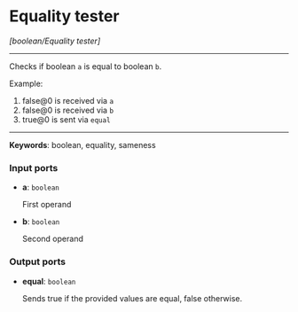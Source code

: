 # Equality tester

_[boolean/Equality tester]_

---

Checks if boolean `a` is equal to boolean `b`.  
  
Example:  
  
1. false@0 is received via `a`  
2. false@0 is received via `b`  
3. true@0 is sent via `equal`  

---

__Keywords__: boolean, equality, sameness

### Input ports

* __a__: ` boolean `

    First operand


* __b__: ` boolean `

    Second operand

### Output ports

* __equal__: ` boolean `

    Sends true if the provided values are equal, false otherwise.

